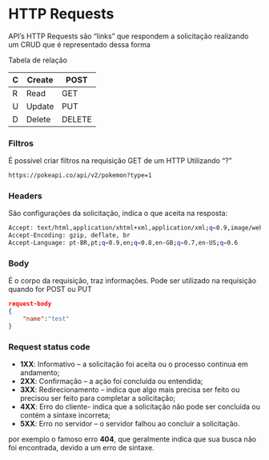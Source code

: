 # HTTP Requests

API’s HTTP Requests são “links” que respondem a solicitação realizando um CRUD que é representado dessa forma

 Tabela de relação

| C | Create | POST |
| --- | --- | --- |
| R | Read | GET |
| U | Update | PUT |
| D | Delete | DELETE |

### Filtros

É possivel criar filtros na requisição GET de um HTTP Utilizando “?”

```bash
https://pokeapi.co/api/v2/pokemon?type=1
```

### Headers

São configurações da solicitação, indica o que aceita na resposta:

```bash
Accept: text/html,application/xhtml+xml,application/xml;q=0.9,image/webp,image/apng,*/*;q=0.8,application/signed-exchange;v=b3;q=0.7
Accept-Encoding: gzip, deflate, br
Accept-Language: pt-BR,pt;q=0.9,en;q=0.8,en-GB;q=0.7,en-US;q=0.6
```

### Body

É o corpo da requisição, traz informações. Pode ser utilizado na requisição quando for POST ou PUT

```json
request-body
{
	"name":"test"
}
```

### Request status code

- **1XX**: Informativo – a solicitação foi aceita ou o processo continua em andamento;
- **2XX**: Confirmação – a ação foi concluída ou entendida;
- **3XX**: Redirecionamento – indica que algo mais precisa ser feito ou precisou ser feito para completar a solicitação;
- **4XX**: Erro do cliente- indica que a solicitação não pode ser concluída ou contém a sintaxe incorreta;
- **5XX**: Erro no servidor – o servidor falhou ao concluir a solicitação.

por exemplo o famoso erro **404**, que geralmente indica que sua busca não foi encontrada, devido a um erro de sintaxe.